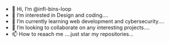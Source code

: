 - 👋 Hi, I’m @infi-bins-loop
- 👀 I’m interested in Design and coding....
- 🌱 I’m currently learning web development and cybersecurity....
- 💞️ I’m looking to collaborate on any interesting projects....
- 📫 How to reaach me ....just star my repositories...

<!---
infi-bins-loop/infi-bins-loop is a ✨ special ✨ repository because its `README.md` (this file) appears on your GitHub profile.
You can click the Preview link to take a look at your changes.
--->
